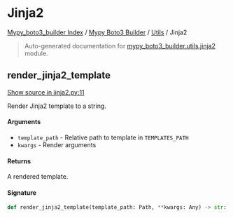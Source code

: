 # Jinja2

[Mypy_boto3_builder Index](../../README.md#mypy_boto3_builder-index) /
[Mypy Boto3 Builder](../index.md#mypy-boto3-builder) /
[Utils](./index.md#utils) /
Jinja2

> Auto-generated documentation for [mypy_boto3_builder.utils.jinja2](https://github.com/youtype/mypy_boto3_builder/blob/main/mypy_boto3_builder/utils/jinja2.py) module.

## render_jinja2_template

[Show source in jinja2.py:11](https://github.com/youtype/mypy_boto3_builder/blob/main/mypy_boto3_builder/utils/jinja2.py#L11)

Render Jinja2 template to a string.

#### Arguments

- `template_path` - Relative path to template in `TEMPLATES_PATH`
- `kwargs` - Render arguments

#### Returns

A rendered template.

#### Signature

```python
def render_jinja2_template(template_path: Path, **kwargs: Any) -> str: ...
```
